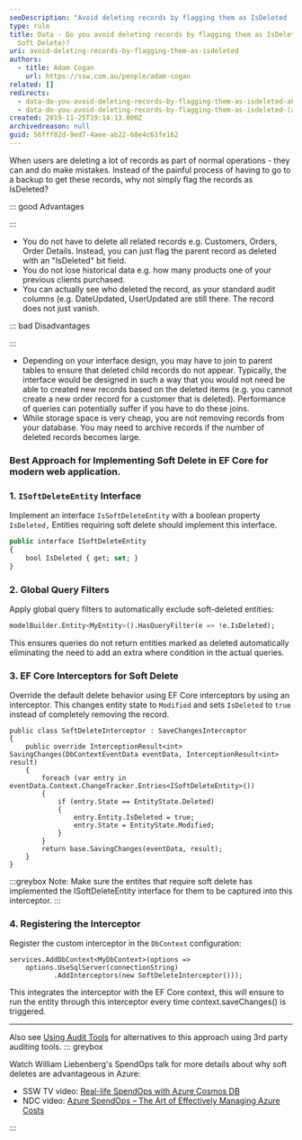 ```yaml
---
seoDescription: "Avoid deleting records by flagging them as IsDeleted (aka Soft Delete) and instead keep historical data intact."
type: rule
title: Data - Do you avoid deleting records by flagging them as IsDeleted (aka
  Soft Delete)?
uri: avoid-deleting-records-by-flagging-them-as-isdeleted
authors:
  - title: Adam Cogan
    url: https://ssw.com.au/people/adam-cogan
related: []
redirects:
  - data-do-you-avoid-deleting-records-by-flagging-them-as-isdeleted-aka-soft-delete
  - data-do-you-avoid-deleting-records-by-flagging-them-as-isdeleted-(aka-soft-delete)
created: 2019-11-25T19:14:13.000Z
archivedreason: null
guid: 56fff82d-9ed7-4aee-ab22-68e4c61fe162
---
```

When users are deleting a lot of records as part of normal operations - they can and do make mistakes. Instead of the painful process of having to go to a backup to get these records, why not simply flag the records as IsDeleted?

<!--endintro-->

::: good
Advantages

:::

* You do not have to delete all related records e.g. Customers, Orders, Order Details. Instead, you can just flag the parent record as deleted with an "IsDeleted" bit field.
* You do not lose historical data e.g. how many products one of your previous clients purchased.
* You can actually see who deleted the record, as your standard audit columns (e.g. DateUpdated, UserUpdated are still there. The record does not just vanish.

::: bad
Disadvantages

:::

* Depending on your interface design, you may have to join to parent tables to ensure that deleted child records do not appear. Typically, the interface would be designed in such a way that you would not need be able to created new records based on the deleted items (e.g. you cannot create a new order record for a customer that is deleted). Performance of queries can potentially suffer if you have to do these joins.
* While storage space is very cheap, you are not removing records from your database. You may need to archive records if the number of deleted records becomes large.

### Best Approach for Implementing Soft Delete in EF Core for modern web application.

### 1. `ISoftDeleteEntity` Interface

Implement an interface `IsSoftDeleteEntity` with a boolean property `IsDeleted,` Entities requiring soft delete should implement this interface.

```sql
public interface ISoftDeleteEntity
{
    bool IsDeleted { get; set; }
}
```

### 2. Global Query Filters

Apply global query filters to automatically exclude soft-deleted entities:

```sql
modelBuilder.Entity<MyEntity>().HasQueryFilter(e => !e.IsDeleted);
```

This ensures queries do not return entities marked as deleted automatically eliminating the need to add an extra where condition in the actual queries.

### 3. EF Core Interceptors for Soft Delete

Override the default delete behavior using EF Core interceptors by using an interceptor. This changes entity state to `Modified` and sets `IsDeleted` to `true` instead of completely removing the record.

```chsarp
public class SoftDeleteInterceptor : SaveChangesInterceptor
{
    public override InterceptionResult<int> SavingChanges(DbContextEventData eventData, InterceptionResult<int> result)
    {
        foreach (var entry in eventData.Context.ChangeTracker.Entries<ISoftDeleteEntity>())
        {
            if (entry.State == EntityState.Deleted)
            {
                entry.Entity.IsDeleted = true;
                entry.State = EntityState.Modified;
            }
        }
        return base.SavingChanges(eventData, result);
    }
}
```

:::greybox
Note: Make sure the entites that require soft delete has implemented the ISoftDeleteEntity interface for them to be captured into this interceptor.
:::

### 4. Registering the Interceptor

Register the custom interceptor in the `DbContext` configuration:

```chsarp
services.AddDbContext<MyDbContext>(options =>
    options.UseSqlServer(connectionString)
           .AddInterceptors(new SoftDeleteInterceptor()));
```

This integrates the interceptor with the EF Core context, this will ensure to run the entity through this interceptor every time context.saveChanges() is triggered.

- - -

Also see [Using Audit Tools](/use-temporal-tables-to-audit-data-changes) for alternatives to this approach using 3rd party auditing tools.
::: greybox

Watch William Liebenberg's SpendOps talk for more details about why soft deletes are advantageous in Azure:

* SSW TV video: 
         [Real-life SpendOps with Azure Cosmos DB](https://www.youtube.com/watch?v=qfPQR8XlwFo)
* NDC video: 
         [Azure SpendOps – The Art of Effectively Managing Azure Costs](https://www.youtube.com/watch?v=zxSlKiWOOzw)

:::
